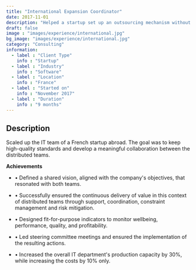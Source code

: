```yaml
---
title: "International Expansion Coordinator"
date: 2017-11-01
description: "Helped a startup set up an outsourcing mechanism without comprising quality"
draft: false
image : "images/experience/international.jpg"
bg_image: "images/experience/international.jpg"
category: "Consulting"
information:
  - label : "Client Type"
    info : "Startup"
  - label : "Industry"
    info : "Software"  
  - label : "Location"
    info : "France"
  - label : "Started on"
    info : "November 2017"
  - label : "Duration"
    info : "9 months"
---
```


## Description

Scaled up the IT team of a French startup abroad. The goal was to keep high-quality standards and develop a meaningful collaboration between the distributed teams.

**Achievements**
- • Defined a shared vision, aligned with the company's objectives, that resonated with both teams.

- • Successfully ensured the continuous delivery of value in this context of distributed teams through support, coordination, constraint management and risk mitigation.
- • Designed fit-for-purpose indicators to monitor wellbeing, performance, quality, and profitability.
- • Led steering committee meetings and ensured the implementation of the resulting actions.
- • Increased the overall IT department's production capacity by 30%, while increasing the costs by 10% only.
